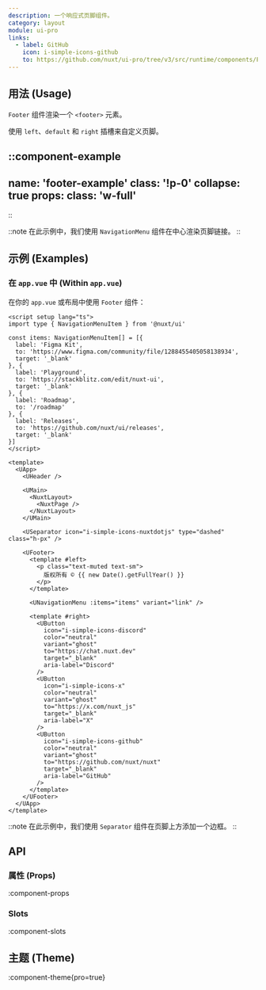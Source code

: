```yaml
---
description: 一个响应式页脚组件。
category: layout
module: ui-pro
links:
  - label: GitHub
    icon: i-simple-icons-github
    to: https://github.com/nuxt/ui-pro/tree/v3/src/runtime/components/Footer.vue
---
```


## 用法 (Usage)

`Footer` 组件渲染一个 `<footer>` 元素。

使用 `left`、`default` 和 `right` 插槽来自定义页脚。

::component-example
---
name: 'footer-example'
class: '!p-0'
collapse: true
props:
  class: 'w-full'
---
::

::note
在此示例中，我们使用 `NavigationMenu` 组件在中心渲染页脚链接。
::

## 示例 (Examples)

### 在 `app.vue` 中 (Within `app.vue`)

在你的 `app.vue` 或布局中使用 `Footer` 组件：

```vue{32-67} [app.vue]
<script setup lang="ts">
import type { NavigationMenuItem } from '@nuxt/ui'

const items: NavigationMenuItem[] = [{
  label: 'Figma Kit',
  to: 'https://www.figma.com/community/file/1288455405058138934',
  target: '_blank'
}, {
  label: 'Playground',
  to: 'https://stackblitz.com/edit/nuxt-ui',
  target: '_blank'
}, {
  label: 'Roadmap',
  to: '/roadmap'
}, {
  label: 'Releases',
  to: 'https://github.com/nuxt/ui/releases',
  target: '_blank'
}]
</script>

<template>
  <UApp>
    <UHeader />

    <UMain>
      <NuxtLayout>
        <NuxtPage />
      </NuxtLayout>
    </UMain>

    <USeparator icon="i-simple-icons-nuxtdotjs" type="dashed" class="h-px" />

    <UFooter>
      <template #left>
        <p class="text-muted text-sm">
          版权所有 © {{ new Date().getFullYear() }}
        </p>
      </template>

      <UNavigationMenu :items="items" variant="link" />

      <template #right>
        <UButton
          icon="i-simple-icons-discord"
          color="neutral"
          variant="ghost"
          to="https://chat.nuxt.dev"
          target="_blank"
          aria-label="Discord"
        />
        <UButton
          icon="i-simple-icons-x"
          color="neutral"
          variant="ghost"
          to="https://x.com/nuxt_js"
          target="_blank"
          aria-label="X"
        />
        <UButton
          icon="i-simple-icons-github"
          color="neutral"
          variant="ghost"
          to="https://github.com/nuxt/nuxt"
          target="_blank"
          aria-label="GitHub"
        />
      </template>
    </UFooter>
  </UApp>
</template>
```

::note
在此示例中，我们使用 `Separator` 组件在页脚上方添加一个边框。
::

## API

### 属性 (Props)

:component-props

### Slots

:component-slots

## 主题 (Theme)

:component-theme{pro=true}
